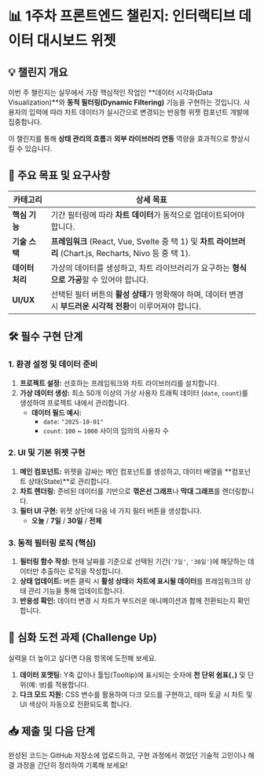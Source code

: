 # 📊 1주차 프론트엔드 챌린지: 인터랙티브 데이터 대시보드 위젯

## 💡 챌린지 개요

이번 주 챌린지는 실무에서 가장 핵심적인 작업인 **데이터 시각화(Data Visualization)**와 **동적 필터링(Dynamic Filtering)** 기능을 구현하는 것입니다. 사용자의 입력에 따라 차트 데이터가 실시간으로 변경되는 반응형 위젯 컴포넌트 개발에 집중합니다.

이 챌린지를 통해 **상태 관리의 흐름**과 **외부 라이브러리 연동** 역량을 효과적으로 향상시킬 수 있습니다.

## 🎯 주요 목표 및 요구사항

| **카테고리** | **상세 목표** |
| --- | --- |
| **핵심 기능** | 기간 필터링에 따라 **차트 데이터**가 동적으로 업데이트되어야 합니다. |
| **기술 스택** | **프레임워크** (React, Vue, Svelte 중 택 1) 및 **차트 라이브러리** (Chart.js, Recharts, Nivo 등 중 택 1). |
| **데이터 처리** | 가상의 데이터를 생성하고, 차트 라이브러리가 요구하는 **형식으로 가공**할 수 있어야 합니다. |
| **UI/UX** | 선택된 필터 버튼의 **활성 상태**가 명확해야 하며, 데이터 변경 시 **부드러운 시각적 전환**이 이루어져야 합니다. |

## 🛠️ 필수 구현 단계

### 1. 환경 설정 및 데이터 준비

1. **프로젝트 설정:** 선호하는 프레임워크와 차트 라이브러리를 설치합니다.
2. **가상 데이터 생성:** 최소 50개 이상의 가상 사용자 트래픽 데이터 (`date`, `count`)를 생성하여 프로젝트 내에서 관리합니다.
    - **데이터 필드 예시:**
        - `date`: `"2025-10-01"`
        - `count`: `100` ~ `1000` 사이의 임의의 사용자 수

### 2. UI 및 기본 위젯 구현

1. **메인 컴포넌트:** 위젯을 감싸는 메인 컴포넌트를 생성하고, 데이터 배열을 **컴포넌트 상태(State)**로 관리합니다.
2. **차트 렌더링:** 준비된 데이터를 기반으로 **꺾은선 그래프**나 **막대 그래프**를 렌더링합니다.
3. **필터 UI 구현:** 위젯 상단에 다음 네 가지 필터 버튼을 생성합니다.
    - **오늘** / **7일** / **30일** / **전체**

### 3. 동적 필터링 로직 (핵심)

1. **필터링 함수 작성:** 현재 날짜를 기준으로 선택된 기간(`'7일'`, `'30일'`)에 해당하는 데이터만 추출하는 로직을 작성합니다.
2. **상태 업데이트:** 버튼 클릭 시 **활성 상태**와 **차트에 표시될 데이터**를 프레임워크의 상태 관리 기능을 통해 업데이트합니다.
3. **반응성 확인:** 데이터 변경 시 차트가 부드러운 애니메이션과 함께 전환되는지 확인합니다.

## 🌟 심화 도전 과제 (Challenge Up)

실력을 더 높이고 싶다면 다음 항목에 도전해 보세요.

1. **데이터 포맷팅:** Y축 값이나 툴팁(Tooltip)에 표시되는 숫자에 **천 단위 쉼표(`,`)** 및 단위(예: `명`)를 적용합니다.
2. **다크 모드 지원:** CSS 변수를 활용하여 다크 모드를 구현하고, 테마 토글 시 차트 및 UI 색상이 자동으로 전환되도록 합니다.

## 📥 제출 및 다음 단계

완성된 코드는 GitHub 저장소에 업로드하고, 구현 과정에서 겪었던 기술적 고민이나 해결 과정을 간단히 정리하여 기록해 보세요!